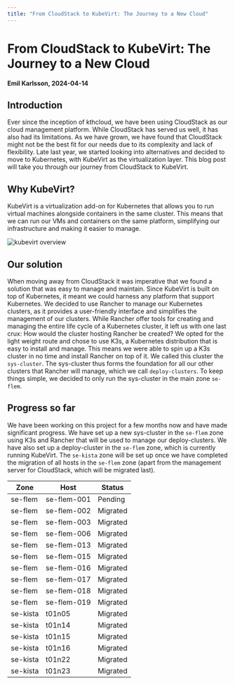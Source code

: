```yaml
---
title: "From CloudStack to KubeVirt: The Journey to a New Cloud"
---
```


# From CloudStack to KubeVirt: The Journey to a New Cloud
**Emil Karlsson, 2024-04-14**

## Introduction
Ever since the inception of kthcloud, we have been using CloudStack as our cloud management platform. While CloudStack has served us well, it has also had its limitations. As we have grown, we have found that CloudStack might not be the best fit for our needs due to its complexity and lack of flexibility. Late last year, we started looking into alternatives and decided to move to Kubernetes, with KubeVirt as the virtualization layer. This blog post will take you through our journey from CloudStack to KubeVirt.

## Why KubeVirt?
KubeVirt is a virtualization add-on for Kubernetes that allows you to run virtual machines alongside containers in the same cluster. This means that we can run our VMs and containers on the same platform, simplifying our infrastructure and making it easier to manage. 

<img src="../../images/blog/kubevirt_overview.png" alt="kubevirt overview" /><br/>

## Our solution
When moving away from CloudStack it was imperative that we found a solution that was easy to manage and maintain. Since KubeVirt is built on top of Kubernetes, it meant we could harness any platform that support Kubernetes. We decided to use Rancher to manage our Kubernetes clusters, as it provides a user-friendly interface and simplifies the management of our clusters. While Rancher offer tools for creating and managing the entire life cycle of a Kubernetes cluster, it left us with one last crux: How would the cluster hosting Rancher be created? We opted for the light weight route and chose to use K3s, a Kubernetes distribution that is easy to install and manage. This means we were able to spin up a K3s cluster in no time and install Rancher on top of it. We called this cluster the `sys-cluster`. The sys-cluster thus forms the foundation for all our other clusters that Rancher will manage, which we call `deploy-clusters`. To keep things simple, we decided to only run the sys-cluster in the main zone `se-flem`. 

## Progress so far
We have been working on this project for a few months now and have made significant progress. We have set up a new sys-cluster in the `se-flem` zone using K3s and Rancher that will be used to manage our deploy-clusters. We have also set up a deploy-cluster in the `se-flem` zone, which is currently running KubeVirt. The `se-kista` zone will be set up once we have completed the migration of all hosts in the `se-flem` zone (apart from the management server for CloudStack, which will be migrated last).

| Zone | Host | Status |
|------|--------------|--------------|
| se-flem | se-flem-001 | Pending |
| se-flem | se-flem-002 | Migrated |
| se-flem | se-flem-003 | Migrated |
| se-flem | se-flem-006 | Migrated |
| se-flem | se-flem-013 | Migrated |
| se-flem | se-flem-015 | Migrated |
| se-flem | se-flem-016 | Migrated |
| se-flem | se-flem-017 | Migrated |
| se-flem | se-flem-018 | Migrated |
| se-flem | se-flem-019 | Migrated | 
| se-kista | t01n05 | Migrated |
| se-kista | t01n14 | Migrated |
| se-kista | t01n15 | Migrated |
| se-kista | t01n16 | Migrated |
| se-kista | t01n22 | Migrated |
| se-kista | t01n23 | Migrated |
